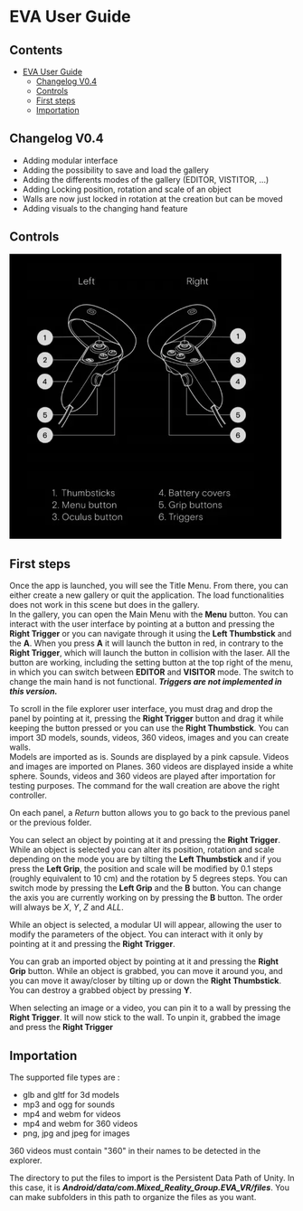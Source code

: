 # EVA User Guide

## Contents <!-- omit in toc -->

- [EVA User Guide](#eva-user-guide)
  - [Changelog V0.4](#changelog-v04)
  - [Controls](#controls)
  - [First steps](#first-steps)
  - [Importation](#importation)


## Changelog V0.4

- Adding modular interface
- Adding the possibility to save and load the gallery
- Adding the differents modes of the gallery (EDITOR, VISTITOR, ...)
- Adding Locking position, rotation and scale of an object
- Walls are now just locked in rotation at the creation but can be moved
- Adding visuals to the changing hand feature

## Controls

![Image button mapping](Images/oculus_button_mapping.webp)


## First steps

Once the app is launched, you will see the Title Menu. From there, you can either create a new gallery or quit the application. The load functionalities does not work in this scene but does in the gallery. \
In the gallery, you can open the Main Menu with the **Menu** button. 
You can interact with the user interface by pointing at a button and pressing the **Right Trigger** or you can navigate through it using the **Left Thumbstick** and the **A**. 
When you press **A** it will launch the button in red, in contrary to the **Right Trigger**, which will launch the button in collision with the laser.
All the button are working, including the setting button at the top right of the menu, in which you can switch between **EDITOR** and **VISITOR** mode. The switch to change the main hand is not functional.
***Triggers are not implemented in this version.*** 

To scroll in the file explorer user interface, you must drag and drop the panel by pointing at it, pressing the **Right Trigger** button and drag it while keeping the button pressed or you can use the **Right Thumbstick**.
You can import 3D models, sounds, videos, 360 videos, images and you can create walls. \
Models are imported as is. Sounds are displayed by a pink capsule. Videos and images are imported on Planes. 360 videos are displayed inside a white sphere.
Sounds, videos and 360 videos are played after importation for testing purposes.
The command for the wall creation are above the right controller. 

On each panel, a *Return* button allows you to go back to the previous panel or the previous folder.

You can select an object by pointing at it and pressing the **Right Trigger**. While an object is selected you can alter its position, rotation and scale depending on the mode you are by tilting the **Left Thumbstick** and if you press the **Left Grip**, the position and scale will be modified by 0.1 steps (roughly equivalent to 10 cm) and the rotation by 5 degrees steps.  You can switch mode by pressing the **Left Grip** and the **B** button. You can change the axis you are currently working on by pressing the **B** button. The order will always be *X*, *Y*, *Z* and *ALL*.

While an object is selected, a modular UI will appear, allowing the user to modify the parameters of the object. You can interact with it only by pointing at it and pressing the **Right Trigger**.

You can grab an imported object by pointing at it and pressing the **Right Grip** button. While an object is grabbed, you can move it around you, and you can move it away/closer by tilting up or down the **Right Thumbstick**. You can destroy a grabbed object by pressing **Y**.

When selecting an image or a video, you can pin it to a wall by pressing the **Right Trigger**. It will now stick to the wall. To unpin it, grabbed the image and press the **Right Trigger**

## Importation

The supported file types are :
- glb and gltf for 3d models
- mp3 and ogg for sounds
- mp4 and webm for videos
- mp4 and webm for 360 videos
- png, jpg and jpeg for images

360 videos must contain "360" in their names to be detected in the explorer.

The directory to put the files to import is the Persistent Data Path of Unity.
In this case, it is ***Android/data/com.Mixed_Reality_Group.EVA_VR/files***.
You can make subfolders in this path to organize the files as you want.